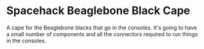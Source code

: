 # Spacehack Beaglebone Black Cape

A cape for the Beaglebone blacks that go in the consoles. It's going to have a small number of components and all the connectors required to run things in the consoles.


